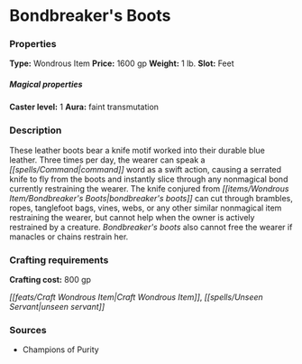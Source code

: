 ﻿---
Title: "Bondbreaker's Boots"
Type: "Wondrous Item"
Price: "1600 gp"
Weight: "1 lb."
Slot: "Feet"
Caster level: "1"
Aura: "faint transmutation"
Description: |
  "These leather boots bear a knife motif worked into their durable blue leather. Three times per day, the wearer can speak a command word as a swift action, causing a serrated knife to fly from the boots and instantly slice through any nonmagical bond currently restraining the wearer. The knife conjured from _bondbreaker's boots_ can cut through brambles, ropes, tanglefoot bags, vines, webs, or any other similar nonmagical item restraining the wearer, but cannot help when the owner is actively restrained by a creature. _Bondbreaker's boots_ also cannot free the wearer if manacles or chains restrain her."
Crafting cost: "800 gp"
Sources: "['Champions of Purity']"
---

# Bondbreaker's Boots

### Properties

**Type:** Wondrous Item **Price:** 1600 gp **Weight:** 1 lb. **Slot:** Feet

##### Magical properties

**Caster level:** 1 **Aura:** faint transmutation

### Description

These leather boots bear a knife motif worked into their durable blue leather. Three times per day, the wearer can speak a _[[spells/Command|command]]_ word as a swift action, causing a serrated knife to fly from the boots and instantly slice through any nonmagical bond currently restraining the wearer. The knife conjured from _[[items/Wondrous Item/Bondbreaker's Boots|bondbreaker's boots]]_ can cut through brambles, ropes, tanglefoot bags, vines, webs, or any other similar nonmagical item restraining the wearer, but cannot help when the owner is actively restrained by a creature. _Bondbreaker's boots_ also cannot free the wearer if manacles or chains restrain her.

### Crafting requirements

**Crafting cost:** 800 gp

_[[feats/Craft Wondrous Item|Craft Wondrous Item]]_, _[[spells/Unseen Servant|unseen servant]]_

### Sources

* Champions of Purity